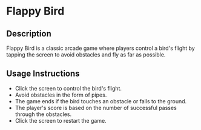 # Flappy Bird

## Description
Flappy Bird is a classic arcade game where players control a bird's flight by tapping the screen to avoid obstacles and fly as far as possible.

## Usage Instructions
- Click the screen to control the bird's flight.
- Avoid obstacles in the form of pipes.
- The game ends if the bird touches an obstacle or falls to the ground.
- The player's score is based on the number of successful passes through the obstacles.
- Click the screen to restart the game.
